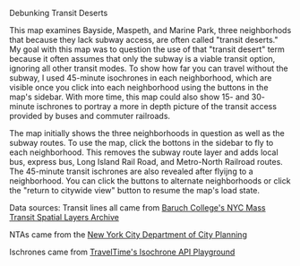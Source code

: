 Debunking Transit Deserts

This map examines Bayside, Maspeth, and Marine Park, three neighborhods that because they lack subway access, are often called "transit deserts." My goal with this map was to question the use of that "transit desert" term because it often assumes that only the subway is a viable transit option, ignoring all other transit modes. To show how far you can travel without the subway, I used 45-minute isochrones in each neighborhood, which are visible once you click into each neighborhood using the buttons in the map's sidebar. With more time, this map could also show 15- and 30- minute ischrones to portray a more in depth picture of the transit access provided by buses and commuter railroads.

The map initially shows the three neighborhoods in question as well as the subway routes. To use the map, click the bottons in the sidebar to fly to each neighborhood. This removes the subway route layer and adds local bus, express bus, Long Island Rail Road, and Metro-North Railroad routes. The 45-minute transit ischrones are also revealed after flyijng to a neighborhood. You can click the buttons to alternate neighborhoods or click the "return to citywide view" button to resume the map's load state.

Data sources: 
Transit lines all came from <a href="https://www.baruch.cuny.edu/confluence/display/geoportal/NYC+Mass+Transit+Spatial+Layers+Archive">Baruch College's NYC Mass Transit Spatial Layers Archive</a>

NTAs came from the <a href="https://www.nyc.gov/site/planning/data-maps/open-data/census-download-metadata.page">New York City Department of City Planning</a>

Ischrones came from <a href="https://playground.traveltime.com/isochrones">TravelTime's Isochrone API Playground</a>
